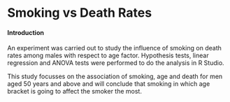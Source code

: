 # Smoking vs Death Rates

#### Introduction 

An experiment was carried out to study the influence of smoking on death rates among males with respect to age factor. Hypothesis tests, linear regression and ANOVA tests were performed to do the analysis in R Studio.

This study focusses on the association of smoking, age and death for men aged 50 years and above and will conclude that smoking in which age bracket is going to affect the smoker the most.

